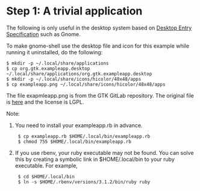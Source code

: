 # Step 1: A trivial application

The following is only useful in the desktop system based on [Desktop Entry Specification](https://specifications.freedesktop.org/desktop-entry-spec/desktop-entry-spec-latest.html) such as Gnome.

To make gnome-shell use the desktop file and icon for this example while running it uninstalled, do the following:

```
$ mkdir -p ~/.local/share/applications
$ cp org.gtk.exampleapp.desktop ~/.local/share/applications/org.gtk.exampleapp.desktop
$ mkdir -p ~/.local/share/icons/hicolor/48x48/apps
$ cp exampleapp.png ~/.local/share/icons/hicolor/48x48/apps
```

The file exapmleapp.png is from the GTK GitLab repository.
The original file is [here](https://gitlab.gnome.org/GNOME/gtk/-/blob/main/examples/application1) and the license is LGPL.

Note:

1. You need to install your exampleapp.rb in advance.

        $ cp exampleapp.rb $HOME/.local/bin/exampleapp.rb
        $ chmod 755 $HOME/.local/bin/exampleapp.rb

2. If you use rbenv, your ruby executable may not be found.
You can solve this by creating a symbolic link in $HOME/.local/bin to your ruby executable.
For example,

        $ cd $HOME/.local/bin
        $ ln -s $HOME/.rbenv/versions/3.1.2/bin/ruby ruby
